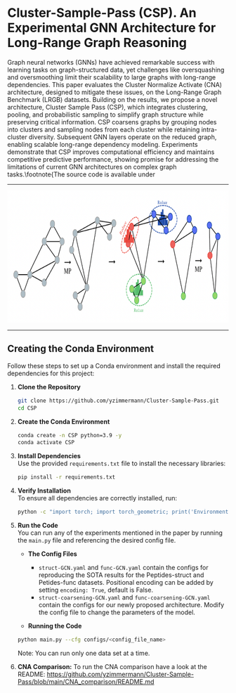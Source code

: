 # Cluster-Sample-Pass (CSP). An Experimental GNN Architecture for Long-Range Graph Reasoning

Graph neural networks (GNNs) have achieved remarkable success with learning tasks on graph-structured data, yet challenges like oversquashing and oversmoothing limit their scalability to large graphs with long-range dependencies. This paper evaluates the Cluster Normalize Activate (CNA) architecture, designed to mitigate these issues, on the Long-Range Graph Benchmark (LRGB) datasets. Building on the results, we propose a novel architecture, Cluster Sample Pass (CSP), which integrates clustering, pooling, and probabilistic sampling to simplify graph structure while preserving critical information. CSP coarsens graphs by grouping nodes into clusters and sampling nodes from each cluster while retaining intra-cluster diversity. Subsequent GNN layers operate on the reduced graph, enabling scalable long-range dependency modeling. Experiments demonstrate that CSP improves computational efficiency and maintains competitive predictive performance, showing promise for addressing the limitations of current GNN architectures on complex graph tasks.\footnote{The source code is available under 

---

<img src="figures/CSP_arc_1.png" alt="CSP Architecture" width="950" height="300">

---

## Creating the Conda Environment

Follow these steps to set up a Conda environment and install the required dependencies for this project:  

1. **Clone the Repository**  
   ```bash
   git clone https://github.com/yzimmermann/Cluster-Sample-Pass.git
   cd CSP
   ```

2. **Create the Conda Environment**  
   ```bash
   conda create -n CSP python=3.9 -y
   conda activate CSP
   ```

3. **Install Dependencies**  
   Use the provided `requirements.txt` file to install the necessary libraries:  
   ```bash
   pip install -r requirements.txt
   ```

4. **Verify Installation**  
   To ensure all dependencies are correctly installed, run:  
   ```bash
   python -c "import torch; import torch_geometric; print('Environment setup successful!')"
   ```

5. **Run the Code**  
   You can run any of the experiments mentioned in the paper by running the `main.py` file and referencing the desired config file. 
   - **The Config Files**
      - `struct-GCN.yaml` and `func-GCN.yaml` contain the configs for reproducing the SOTA results for the Peptides-struct and Petides-func datasets. Positional encoding can be added by setting `encoding: True`, default is False.
      - `struct-coarsening-GCN.yaml` and `func-coarsening-GCN.yaml` contain the configs for our newly proposed architecture.
      Modify the config file to change the parameters of the model. 

   - **Running the Code**
   ```bash
   python main.py --cfg configs/<config_file_name>
   ```
   
   Note: You can run only one data set at a time.

6. **CNA Comparison:**
   To run the CNA comparison have a look at the README: https://github.com/yzimmermann/Cluster-Sample-Pass/blob/main/CNA_comparison/README.md
